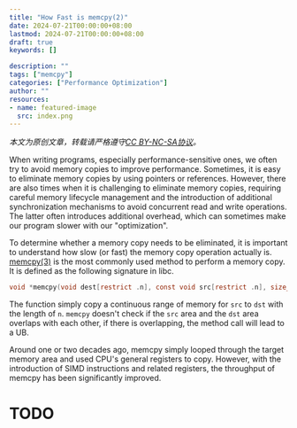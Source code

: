 ```yaml
---
title: "How Fast is memcpy(2)"
date: 2024-07-21T00:00:00+08:00
lastmod: 2024-07-21T00:00:00+08:00
draft: true
keywords: []

description: ""
tags: ["memcpy"]
categories: ["Performance Optimization"]
author: ""
resources:
- name: featured-image
  src: index.png
---
```


*本文为原创文章，转载请严格遵守[CC BY-NC-SA协议](https://creativecommons.org/licenses/by-nc-sa/4.0/)。*

<!--more-->

When writing programs, especially performance-sensitive ones, we often try to avoid memory copies to improve performance. Sometimes, it is easy to eliminate memory copies by using pointers or references. However, there are also times when it is challenging to eliminate memory copies, requiring careful memory lifecycle management and the introduction of additional synchronization mechanisms to avoid concurrent read and write operations. The latter often introduces additional overhead, which can sometimes make our program slower with our "optimization".

To determine whether a memory copy needs to be eliminated, it is important to understand how slow (or fast) the memory copy operation actually is. [memcpy(3)](https://man7.org/linux/man-pages/man3/memcpy.3.html) is the most commonly used method to perform a memory copy. It is defined as the following signature in libc.

```c
void *memcpy(void dest[restrict .n], const void src[restrict .n], size_t n);
```

The function simply copy a continuous range of memory for `src` to `dst` with the length of `n`. `memcpy` doesn't check if the `src` area and the `dst` area overlaps with each other, if there is overlapping, the method call will lead to a UB.

Around one or two decades ago, memcpy simply looped through the target memory area and used CPU's general registers to copy. However, with the introduction of SIMD instructions and related registers, the throughput of memcpy has been significantly improved.




# TODO